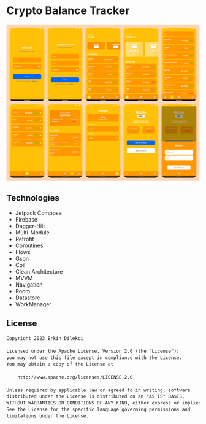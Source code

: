 # Crypto Balance Tracker

<p align="center">
  <img src="https://raw.githubusercontent.com/erkindil/GithubRepositoryEdit/main/cfm.png">
</p>

## Technologies
- Jetpack Compose
- Firebase
- Dagger-Hilt
- Multi-Module
- Retrofit
- Coroutines
- Flows
- Gson
- Coil
- Clean Architecture
- MVVM
- Navigation
- Room
- Datastore
- WorkManager

## License
```xml
Copyright 2023 Erkin Dilekci

Licensed under the Apache License, Version 2.0 (the "License");
you may not use this file except in compliance with the License.
You may obtain a copy of the License at

    http://www.apache.org/licenses/LICENSE-2.0

Unless required by applicable law or agreed to in writing, software
distributed under the License is distributed on an "AS IS" BASIS,
WITHOUT WARRANTIES OR CONDITIONS OF ANY KIND, either express or implied.
See the License for the specific language governing permissions and
limitations under the License.
```
